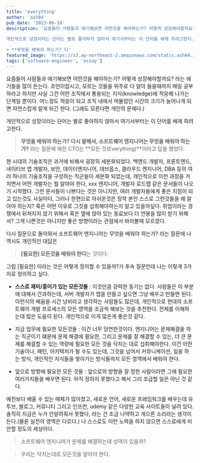 ```yaml
---
title: 'everything'
author: 'ash84'
pub_date: '2023-06-18'
description: '요즘들어 사람들과 애기해보면 어떤것을 해야하는가? 어떻게 성장해야할까요? 라는 애기들을 많이 든는다. 조언이랍시고, 모르는 것들을 위주로 다 알아 들을때까지 매일 공부하라고 하지만 사실 그건 어떤 조직에서 통용되는 지식(knowledge)에 적응해 나가는 단계일 뿐이다. 어느정도 적응이 되고 조직 내에서 머물렀던 시간의 크기가 늘어나게 되면 자연스럽게 알게 되긴 한다. (그래도 모른다면 개인의 문제다.)

개인적으로 성장이라는 단어는 별로 좋아하지 않아서 여기서부터는 이 단어를 배제 하려고한다. 

> **무엇을 배워야 하는가? 다'
featured_image: 'https://s3.ap-northeast-2.amazonaws.com/static.ash84.io/images/blog/learn-everything/ian-schneider-8COAUK8ckv8-unsplash.jpg'
tags: ['software-engineer', 'essay']
---
```


요즘들어 사람들과 애기해보면 어떤것을 해야하는가? 어떻게 성장해야할까요? 라는 애기들을 많이 든는다. 조언이랍시고, 모르는 것들을 위주로 다 알아 들을때까지 매일 공부하라고 하지만 사실 그건 어떤 조직에서 통용되는 지식(knowledge)에 적응해 나가는 단계일 뿐이다. 어느정도 적응이 되고 조직 내에서 머물렀던 시간의 크기가 늘어나게 되면 자연스럽게 알게 되긴 한다. (그래도 모른다면 개인의 문제다.)

개인적으로 성장이라는 단어는 별로 좋아하지 않아서 여기서부터는 이 단어를 배제 하려고한다. 

> **무엇을 배워야 하는가? 다시 말해서, 소프트웨어 엔지니어는 무엇을 배워야 하는가?**
라는 질문에 예전 CTO는 **모든 것(Everything)**이라고 답을 했었다. 

현 시대의 기술조직은 과거에 비해서 굉장히 세분화되었다. 백엔드 개발자, 프론트엔드, 네이티브 앱 개발자, 보안, 데이터엔지니어, 데브옵스, 클라우드 엔지니어, DBA 등의 여러 하나의 기술조직을 구성하는 직군들이 세분화 되었는데, 개인적으로 이런 과정을 거치면서 어떤 개발자는 뭘 알아야 한다, xxx 엔지니어, 개발자 로드맵 같은 문서들이 나오기 시작했다. 그런 문서들이 나쁘다는 것은 아니지만, 여러 개발자들에게 좋은 지침이 되고 있는것도 사실이다, 그러나 한편으로 아쉬운것은 정작 본인 스스로 그런것들을 왜 알아야 하는지? 혹은 어떤 이유로 그것을 섭취해야하는지 알고 있을까싶다. 취업이라는 경쟁에서 뒤쳐지지 않기 위해서 혹은 옆에 앉아 있는 동료보다 더 연봉을 많이 받기 위해서? 그게 나쁜것은 아니지만 좋은 방향이라는 관점에서 바라볼때 모르겠다. 

다시 질문으로 돌아와서 소프트웨어 엔지니어는 무엇을 배워야 하는가? 라는 질문에 나 역시도 개인적인 대답은 
> **[필요한] 모든것을 배워야 한다**는 것이다.

그럼 [필요한] 이라는 것은 어떻게 정의할 수 있을까?가 후속 질문인데 
나는 이렇게 3가지로 정의하고 싶다. 

- **스스로 재미/흥미가 있는 모든것들** : 이것만큼 강력한 동기는 없다. 사람들은 이 부분에 대해서 간과하는데, 서버 개발자가 앱을 만들고 싶으면 그냥 배우고 만들면 된다. 이런식의 배움을 시간 낭비라고 생각하는 사람들도 많은데, 개인적으로 현대의 소프트웨어 개발 프로세스의 모든 영역을 조금씩 해보는 것을 추천한다. 전체를 이해하는데 많은 도움이 된다. 개인적으로 이게 많은게 좋은것 같다. 

- 지금 업무에 필요한 모든것들  : 이건 너무 당연한것이다. 엔지니어는 문제해결을 하는 직군이기 떄문에 문제 해결에 필요한, 그리고 문제를 잘 해결할 수 있는, 더 큰 문제를 해결할 수 있는 역량에 필요한 모든 것을 닥치는 대로 섭취해야한다. 이건 어떤 기술이나, 패턴, 아키텍처가 될 수도 있는데, 그것을 넘어서 커뮤니케이션, 일을 하는 방식, 개인적인 지식들을 쌓아가는 방식들까지 모든 영역에서 배워야 한다. 

- 앞으로 방향에 필요한 모든 것들 : 앞으로의 방향을 잘 정한 사람이라면 그에 필요한 여러가지들을 배우면 된다. 아직 정하지 못했다고 해서 그리 조급할 일은 아닌 것 같다. 

예전보다 배울 수 있는 매체가 많아졌고, 새로운 언어, 새로운 프레임워크를 배우는데 유투브, 블로그, 커뮤니티 그리고 인프런, udemy	 같은 다양한 교육 사이트들이 널려 있다. 솔직히 지금은 누가 안알려줘서 못했다, 라는 건 조금 나약하고 게으른 소리라는 생각이 든다.(물론 실전의 영역은 다르다.) 나 스스로도 이런 노력을 하지 않으면 스스로에게 미안할 정도의 세상이다. 

> 소프트웨어 엔지니어가 문제를 해결하는데 성역이 있을까? 

> 우리는 닥치는대로 모든것을 알아야 한다.

